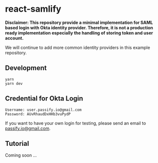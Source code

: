 # react-samlify

**Disclaimer: This repository provide a minimal implementation for SAML based login with Okta identity provider. Therefore, it is not a production ready implementation especially the handling of storing token  and user account.**

We will continue to add more common identity providers in this example repository.

## Development

```console
yarn
yarn dev
```

## Credential for Okta Login

```
Username: user.passify.io@gmail.com
Password: AUvRhaudDxHHb3vuPydP
```

If you want to have your own login for testing, please send an email to passify.io@gmail.com.

## Tutorial

Coming soon ...